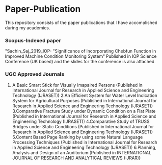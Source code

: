 # Paper-Publication
This repository consists of the paper publications that I have accomplished during my academics.
### Scopus-Indexed paper
"Sachin_Saj_2019_IOP- "Significance of Incorporating Chebfun Function in Improved Machine Condition Monitoring System" Published in IOP Science Conference (UK based) and the slides for the conference is also attached.

### UGC Approved Journals
1. A Basic Smart Stick for Visually Imapaired Persons (Published in International Journal for Research in Applied Science and Engineering Technology (IJRASET))
2.An Efficient System for Water Level Indication System for Agricultural Purposes (Published in International Journal for Research in Applied Science and Engineering Technology (IJRASET))
3.Comparative Fracture Study under Dynamic Condition on a Flat Plate (Published in International Journal for Research in Applied Science and Engineering Technology (IJRASET))
4.Comparative Study of TRUSS Bridges under Static Conditions (Published in International Journal for Research in Applied Science and Engineering Technology (IJRASET))
5.Content Based Page Ranking by using some Natural Language Processing Techniques (Published in International Journal for Research in Applied Science and Engineering Technology (IJRASET))
6.Planning, Analysis and Design of an Auditorium (Published in INTERNATIONAL JOURNAL OF RESEARCH AND ANALYTICAL REVIEWS (IJRAR))
